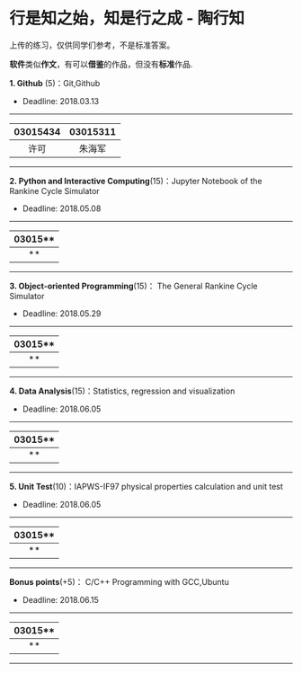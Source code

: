 # 行是知之始，知是行之成 - 陶行知

上传的练习，仅供同学们参考，不是标准答案。

**软件**类似**作文**，有可以**借鉴**的作品，但没有**标准**作品.

**1. Github** (5)：Git,Github

* Deadline: 2018.03.13

--------------------
|03015434 |03015311 |
|:-------:|:-------:|
| 许可    |  朱海军  | 
------------------


**2. Python and Interactive Computing**(15)：Jupyter Notebook of the Rankine Cycle Simulator 

* Deadline: 2018.05.08

-----
|03015**  |
|:--------:| 
|  **  | 
---------


**3. Object-oriented Programming**(15)： The General Rankine Cycle Simulator

* Deadline: 2018.05.29

-----
|03015**  |
|:--------:| 
|  **  | 
---------

**4. Data Analysis**(15)：Statistics, regression and visualization

* Deadline: 2018.06.05

-----
|03015**  |
|:--------:| 
|  **  | 
---------

**5. Unit Test**(10)：IAPWS-IF97 physical properties calculation and unit test  

* Deadline: 2018.06.05

-----
|03015**  |
|:--------:| 
|  **  | 
---------

**Bonus points**(+5)： C/C++ Programming with GCC,Ubuntu  

* Deadline: 2018.06.15

-----
|03015**  |
|:--------:| 
|  **  | 
---------